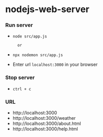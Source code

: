 # nodejs-web-server

### Run server

- `node src/app.js`

      	or

- `npx nodemon src/app.js`
- Enter url `localhost:3000` in your browser

### Stop server

- `ctrl + c`

### URL

- http://localhost:3000
- http://localhost:3000/weather
- http://localhost:3000/about.html
- http://localhost:3000/help.html
